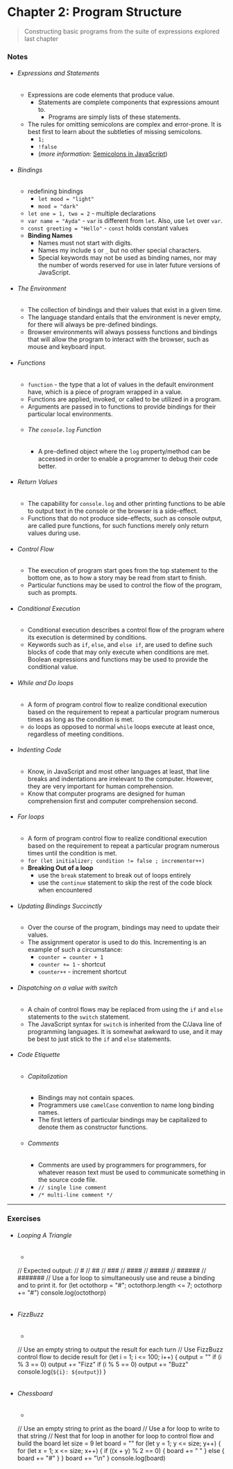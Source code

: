 # Chapter 2: Program Structure
> Constructing basic programs from the suite of expressions explored last chapter

### Notes
- ###### Expressions and Statements
    - Expressions are code elements that produce value.
        - Statements are complete components that expressions amount to.
            - Programs are simply lists of these statements.
    - The rules for omitting semicolons are complex and error-prone. It is best first to learn about the subtleties of missing semicolons.
        - `1;`
        - `!false`
        - (*more information:* [Semicolons in JavaScript](https://flaviocopes.com/javascript-automatic-semicolon-insertion/>))
- ###### Bindings
    - redefining bindings
        - `let mood = "light"`
        - `mood = "dark"`
    - `let one = 1, two = 2` - multiple declarations
    - `var name = "Ayda"` - `var` is different from `let`. Also, use `let` over `var`.
    - `const greeting = "Hello"` - `const` holds constant values
    - **Binding Names**
        - Names must not start with digits.
        - Names my include `$` or `_` but no other special characters.
        - Special keywords may not be used as binding names, nor may the number of words reserved for use in later future versions of JavaScript.
- ###### The Environment
    - The collection of bindings and their values that exist in a given time.
    - The language standard entails that the environment is never empty, for there will always be pre-defined bindings.
    - Browser environments will always possess functions and bindings that will allow the program to interact with the browser, such as mouse and keyboard input.
- ###### Functions
    - `function` - the type that a lot of values in the default environment have, which is a piece of program wrapped in a value.
    - Functions are applied, invoked, or called to be utilized in a program.
    - Arguments are passed in to functions to provide bindings for their particular local environments.
    - ###### The `console.log` Function
        - A pre-defined object where the `log` property/method can be accessed in order to enable a programmer to debug their code better.
- ###### Return Values
    - The capability for `console.log` and other printing functions to be able to output text in the console or the browser is a side-effect.
    - Functions that do not produce side-effects, such as console output, are called pure functions, for such functions merely only return values during use.
- ###### Control Flow
    - The execution of program start goes from the top statement to the bottom one, as to how a story may be read from start to finish.
    - Particular functions may be used to control the flow of the program, such as prompts.
- ###### Conditional Execution
    - Conditional execution describes a control flow of the program where its execution is determined by conditions.
    - Keywords such as `if`, `else`, and `else if`, are used to define such blocks of code that may only execute when conditions are met. Boolean expressions and functions may be used to provide the conditional value.
- ###### While and Do loops
    - A form of program control flow to realize conditional execution based on the requirement to repeat a particular program numerous times as long as the condition is met.
    - `do` loops as opposed to normal `while` loops execute at least once, regardless of meeting conditions.
- ###### Indenting Code
    - Know, in JavaScript and most other languages at least, that line breaks and indentations are irrelevant to the computer. However, they are very important for human comprehension.
    - Know that computer programs are designed for human comprehension first and computer comprehension second.
- ###### For loops
    - A form of program control flow to realize conditional execution based on the requirement to repeat a particular program numerous times until the condition is met.
    - `for (let initializer; condition != false ; incrementer++)`
    - **Breaking Out of a loop**
        - use the `break` statement to break out of loops entirely
        - use the `continue` statement to skip the rest of the code block when encountered
- ###### Updating Bindings Succinctly
    - Over the course of the program, bindings may need to update their values.
    - The assignment operator is used to do this. Incrementing is an example of such a circumstance:
        - `counter = counter + 1`
        - `counter += 1` - shortcut
        - `counter++` - increment shortcut
- ###### Dispatching on a value with switch
    - A chain of control flows may be replaced from using the `if` and `else` statements to the `switch` statement.
    - The JavaScript syntax for `switch` is inherited from the C/Java line of programming languages. It is somewhat awkward to use, and it may be best to just stick to the `if` and `else` statements.
- ###### Code Etiquette
    - ###### Capitalization
        - Bindings may not contain spaces.
        - Programmers use `camelCase` convention to name long binding names.
        - The first letters of particular bindings may be capitalized to denote them as constructor functions.
    - ###### Comments
        - Comments are used by programmers for programmers, for whatever reason text must be used to communicate something in the source code file.
        - `// single line comment`
        - `/* multi-line comment */`
---
### Exercises
- ###### Looping A Triangle
    - ```javascript
    // Expected output:
    // #
    // ##
    // ###
    // ####
    // #####
    // ######
    // #######
    // Use a for loop to simultaneously use and reuse a binding and to print it.
    for (let octothorp = "#"; octothorp.length <= 7; octothorp += "#") console.log(octothorp)
    ```
- ###### FizzBuzz
    - ```javascript
    // Use an empty string to output the result for each turn
    // Use FizzBuzz control flow to decide result
    for (let i = 1; i <= 100; i++) {
        output = ""
        if (i % 3 == 0) output += "Fizz"
        if (i % 5 == 0) output += "Buzz"
        console.log(`${i}: ${output}`)
    }
    ```
- ###### Chessboard
    - ```javascript
    // Use an empty string to print as the board
    // Use a for loop to write to that string
    // Nest that for loop in another for loop to control flow and build the board
    let size = 9
    let board = ""
    for (let y = 1; y <= size; y++) {
        for (let x = 1; x <= size; x++) {
            if ((x + y) % 2 == 0) {
                board += " "
            } else {
                board += "#"
            }
        }
        board += "\n"
    }
    console.log(board)
    ```
